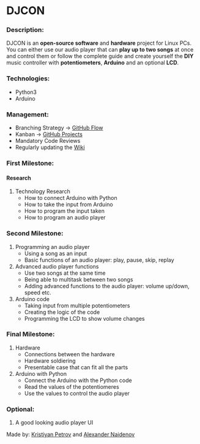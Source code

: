 # DJCON

### Description:
DJCON is an **open-source software** and **hardware** project for Linux PCs. You can either use our audio player that can **play up to two songs** at once and control them or follow the complete guide and create yourself the **DIY** music controller with **potentiometers**, **Arduino** and an optional **LCD**.

### Technologies:
- Python3
- Arduino

### Management:
- Branching Strategy -> [GitHub Flow](https://githubflow.github.io/)
- Kanban -> [GitHub Projects](https://github.com/besenhimself/audioMixer/projects/1)
- Mandatory Code Reviews
- Regularly updating the [Wiki](https://github.com/krispetrov/dj-controller/wiki)

### First Milestone:
#### Research
1. Technology Research
    - How to connect Arduino with Python
    - How to take the input from Arduino
    - How to program the input taken
    - How to program an audio player

### Second Milestone:
1. Programming an audio player
   - Using a song as an input
   - Basic functions of an audio player: play, pause, skip, replay
2. Advanced audio player functions
    - Use two songs at the same time
    - Being able to multitask between two songs
    - Adding advanced functions to the audio player: volume up/down, speed etc.
3. Arduino code
    - Taking input from multiple potentiometers
    - Creating the logic of the code
    - Programming the LCD to show volume changes

### Final Milestone:
1. Hardware
    - Connections between the hardware
    - Hardware soldiering
    - Presentable case that can fit all the parts
2. Arduino with Python
    - Connect the Arduino with the Python code
    - Read the values of the potentiomeres
    - Use the values to control the audio player

### Optional:
1. A good looking audio player UI

Made by: [Kristiyan Petrov](https://github.com/krispetrov) and [Alexander Naidenov](https://github.com/aon2003)
